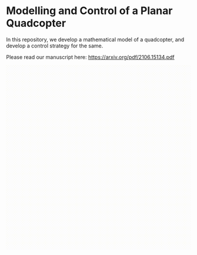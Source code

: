 # Modelling and Control of a Planar Quadcopter

In this repository, we develop a mathematical model of a quadcopter, and develop a control strategy for the same.

Please read our manuscript here:
https://arxiv.org/pdf/2106.15134.pdf




![](images/Simulation.gif)
